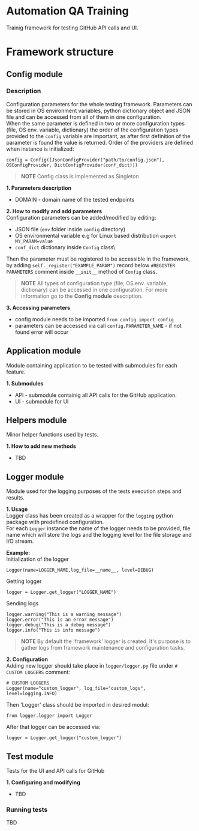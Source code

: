 # Automation QA Training

Trainig framework for testing GitHub API calls and UI.

# Framework structure 

##  Config module
### Description
Configuration parameters for the whole testing framework. Parameters can be stored in OS environment variables, python dictionary object and JSON file and can be accessed from all of them in one configuration.\
When the same parameter is defined in two or more configuration types (file, OS env. variable, dictionary) the order of the configuration types provided to the `config` variable are important, as after first definition of the parameter is found the value is returned. Order of the providers are defined when instance is initialized:
```
config = Config([JsonConfigProvider("path/to/config.json"), OSConfigProvider, DictConfigProvider(conf_dict)])
```
>**NOTE**
> Config class is implemented as Singleton

**1. Parameters description**
* DOMAIN - domain name of the tested endpoints

**2. How to modify and add parameters**\
Configuration parameters can be added/modified by editing:
* JSON file (`env` folder inside `config` directory)
* OS environmental variable e.g for Linux based distribution `export MY_PARAM=value`
* `conf_dict` dictionary inside `Config` class\
  
Then the parameter must be registered to be accessible in the framework, by adding `self._register("EXAMPLE_PARAM")` record below `#REGISTER PARAMETERS` comment inside `__init__` method of `Config` class. 

>**NOTE**
>All types of configuration type (file, OS env. variable, dictionary) can be accessed in one configuration. For more information go to the **Config module** description.  


**3. Accessing parameters**

* config module needs to be imported `from config import config`
* parameters can be accessed via call `config.PARAMETER_NAME` - if not found error will occur

## Application module
Module containing application to be tested with submodules for each feature.

**1. Submodules**
* API - submodule containig all API calls for the GitHub application.
* UI - submodule for UI 

## Helpers module 
Minor helper functions used by tests.

**1. How to add new methods**
 * TBD

## Logger module
Module used for the logging purposes of the tests execution steps and results.

**1. Usage**\
Logger class has been created as a wrapper for the `logging` python package with predefined configuration.  
For each `Logger` instance the name of the logger needs to be provided, file name which will store the logs and the logging level 
for the file storage and I/O stream.

**Example:**\
Initialization of the logger
```
Logger(name=LOGGER_NAME,log_file=__name__, level=DEBUG)
```
Getting logger
```
logger = Logger.get_logger("LOGGER_NAME")
```
Sending logs
```
logger.warning("This is a warning message")
logger.error("This is an error message")
logger.debug("This is a debug message")
logger.info("This is info message")
```
>**NOTE**
>By default the 'framework' logger is created. It's purpose is to gather logs from framework maintenance and configuration tasks. 

**2. Configuration**\
Adding new logger should take place in `logger/logger.py` file under `# CUSTOM LOGGERS` comment:
```
# CUSTOM LOGGERS
Logger(name="custom_logger", log_file="custom_logs", level=logging.INFO)
```
Then 'Logger' class should be imported in desired modul:
```
from logger.logger import Logger
```
After that logger can be accessed via:
```
logger = Logger.get_logger("custom_logger")
```

## Test module
Tests for the UI and API calls for GitHub

**1. Configuring and modifying**
* TBD
  
### Running tests
TBD

